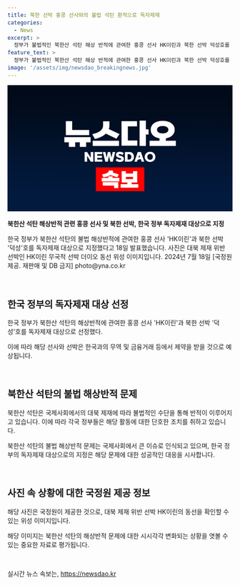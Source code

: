 ```yaml
---
title: 북한 선박 홍콩 선사와의 불법 석탄 환적으로 독자제재
categories:
  - News
excerpt: >
  정부가 불법적인 북한산 석탄 해상 반적에 관여한 홍콩 선사 HK이린과 북한 선박 덕성호를 독자제재 대상으로 지정했다. 이에 대한 대북 제재 위반 사진이 공개되었다.
feature_text: >
  정부가 불법적인 북한산 석탄 해상 반적에 관여한 홍콩 선사 HK이린과 북한 선박 덕성호를 독자제재 대상으로 지정했다. 이에 대한 대북 제재 위반 사진이 공개되었다.
image: '/assets/img/newsdao_breakingnews.jpg'
---
```


<p><img src="/assets/img/newsdao_breakingnews.jpg" alt="pcversion 속보" /></p>

<p><b>북한산 석탄 해상반적 관련 홍콩 선사 및 북한 선박, 한국 정부 독자제재 대상으로 지정</b></p>

<p>한국 정부가 북한산 석탄의 불법 해상반적에 관여한 홍콩 선사 'HK이린'과 북한 선박 '덕성'호를 독자제재 대상으로 지정했다고 18일 발표했습니다. 사진은 대북 제재 위반 선박인 HK이린 무국적 선박 더이오 동선 위성 이미지입니다. 2024년 7월 18일 [국정원 제공. 재판매 및 DB 금지] photo@yna.co.kr</p>

<p data-ke-size="size16">&nbsp;</p>

<h2 data-ke-size="size26">한국 정부의 독자제재 대상 선정</h2>

<p>한국 정부가 북한산 석탄의 해상반적에 관여한 홍콩 선사 'HK이린'과 북한 선박 '덕성'호를 독자제재 대상으로 선정했다.</p>

<p>이에 따라 해당 선사와 선박은 한국과의 무역 및 금융거래 등에서 제약을 받을 것으로 예상됩니다.</p>

<p data-ke-size="size16">&nbsp;</p>

<h2 data-ke-size="size26">북한산 석탄의 불법 해상반적 문제</h2>

<p>북한산 석탄은 국제사회에서의 대북 제재에 따라 불법적인 수단을 통해 반적이 이루어지고 있습니다. 이에 따라 각국 정부들은 해당 활동에 대한 단호한 조치를 취하고 있습니다.</p>

<p>북한산 석탄의 불법 해상반적 문제는 국제사회에서 큰 이슈로 인식되고 있으며, 한국 정부의 독자제재 대상으로의 지정은 해당 문제에 대한 성공적인 대응을 시사합니다.</p>

<p data-ke-size="size16">&nbsp;</p>

<h2 data-ke-size="size26">사진 속 상황에 대한 국정원 제공 정보</h2>

<p>해당 사진은 국정원이 제공한 것으로, 대북 제재 위반 선박 HK이린의 동선을 확인할 수 있는 위성 이미지입니다.</p>

<p>해당 이미지는 북한산 석탄의 해상반적 문제에 대한 시시각각 변화되는 상황을 엿볼 수 있는 중요한 자료로 평가됩니다.</p>

<p data-ke-size="size16">&nbsp;</p>
실시간 뉴스 속보는, <a href="https://newsdao.kr" rel="dofollow">https://newsdao.kr</a>


